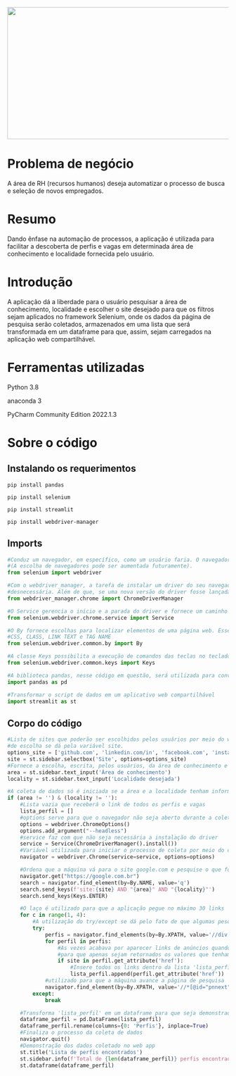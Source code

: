 <p align="center">
  <img width="1000" height="300" src="https://cynoteck.com/wp-content/uploads/2019/07/what-is-selenium-cover.jpg" >
</p>

# Problema de negócio
A área de RH (recursos humanos) deseja automatizar o processo de busca e seleção de novos empregados.

# Resumo
Dando ênfase na automação de processos, a aplicação é utilizada para facilitar a descoberta de perfis e vagas em
determinada área de conhecimento e localidade fornecida pelo usuário.

# Introdução
A aplicação dá a liberdade para o usuário pesquisar a área de conhecimento, localidade e escolher o site desejado para
que os filtros sejam aplicados no framework Selenium, onde os dados da página de pesquisa serão coletados, armazenados
em uma lista que será transformada em um dataframe para que, assim, sejam carregados na aplicação web compartilhável.

# Ferramentas utilizadas
Python 3.8

anaconda 3

PyCharm Community Edition 2022.1.3
# Sobre o código
## Instalando os requerimentos
```
pip install pandas
```

```
pip install selenium
```

```
pip install streamlit
```

```
pip install webdriver-manager
```
## Imports

```python
#Conduz um navegador, em específico, como um usuário faria. O navegador que será utilizado para esse código será o Chrome
#(A escolha de navegadores pode ser aumentada futuramente).
from selenium import webdriver
```

```python
#Com o webdriver_manager, a tarefa de instalar um driver do seu navegador para poder utilizar o selenium passou a ser
#desnecessária. Além de que, se uma nova versão do driver fosse lançada, a versão instalada não poderia ser mais usada.
from webdriver_manager.chrome import ChromeDriverManager
```


```python
#O Service gerencia o início e a parada do driver e fornece um caminho para que o mesmo seja executado.
from selenium.webdriver.chrome.service import Service
```

```python
#O By fornece escolhas para localizar elementos de uma página web. Esses elementos sendo: XPATH, NAME, ID, 
#CSS, CLASS, LINK TEXT e TAG NAME
from selenium.webdriver.common.by import By
```

```python
#A classe Keys possibilita a execução de comandos das teclas no teclado como RETURN, F1, ALT etc
from selenium.webdriver.common.keys import Keys
```

```python
#A biblioteca pandas, nesse código em questão, será utilizada para converter lista em dataframe
import pandas as pd
```

```python
#Transformar o script de dados em um aplicativo web compartilhável 
import streamlit as st
```

## Corpo do código
```python
#Lista de sites que poderão ser escolhidos pelos usuários por meio do web app (A aplicação da lista de 
#de escolha se dá pela variável site.
options_site = ['github.com', 'linkedin.com/in', 'facebook.com', 'instagram.com']
site = st.sidebar.selectbox('Site', options=options_site)
#Fornece a escolha, escrita, pelos usuários, da área de conhecimento e localidade.
area = st.sidebar.text_input('Área de conhecimento')
locality = st.sidebar.text_input('Localidade desejada')
```

```python
#A coleta de dados só é iniciada se a área e a localidade tenham informação
if (area != '') & (locality != ''):
    #Lista vazia que receberá o link de todos os perfis e vagas
    lista_perfil = []
    #options serve para que o navegador não seja aberto durante a coleta dos dados
    options = webdriver.ChromeOptions()
    options.add_argument("--headless")
    #service faz com que não seja necessária a instalação do driver
    service = Service(ChromeDriverManager().install())
    #Variável utilizada para iniciar o processo de coleta por meio do chrome
    navigator = webdriver.Chrome(service=service, options=options)
```

```python
    #Ordena que a máquina vá para o site google.com e pesquise o que foi desejado pelo usuário
    navigator.get("https://google.com.br")
    search = navigator.find_element(by=By.NAME, value='q')
    search.send_keys(f'site:{site} AND "{area}" AND "{locality}"')
    search.send_keys(Keys.ENTER)
```

```python
    #O laço é utilizado para que a aplicação pegue no máximo 30 links
    for c in range(1, 4):
        #A utilização do try/except se dá pelo fato de que algumas pesquisas não chegam às 3 abas solicitadas no laço
        try:
            perfis = navigator.find_elements(by=By.XPATH, value='//div[@class="yuRUbf"]/a')
            for perfil in perfis:
                #As vezes acabava por aparecer links de anúncios quando fazia algum requerimento, então essa condição é 
                #para que apenas sejam retornados os valores que tenham o link do site requisitado em seu corpo
                if site in perfil.get_attribute('href'):
                    #Insere todos os links dentro da lista 'lista_perfil'
                    lista_perfil.append(perfil.get_attribute('href'))
            #utilizado para que a máquina avance a página de pesquisa
            navigator.find_element(by=By.XPATH, value='//*[@id="pnnext"]/span[2]').click()
        except:
            break
```

```python
    #Transforma 'lista_perfil' em um dataframe para que seja demonstrado no web app
    dataframe_perfil = pd.DataFrame(lista_perfil)
    dataframe_perfil.rename(columns={0: 'Perfis'}, inplace=True)
    #Finaliza o processo da coleta de dados
    navigator.quit()
    #Demonstração dos dados coletado no web app
    st.title('Lista de perfis encontrados')
    st.sidebar.info(f'Total de {len(dataframe_perfil)} perfis encontrados')
    st.dataframe(dataframe_perfil)
```
